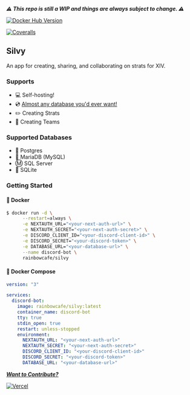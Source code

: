 _**⚠️ This repo is still a WIP and things are always subject to change. ⚠️**_

[![Docker Hub Version](https://img.shields.io/docker/v/rainbowcafe/silvy?label=Docker%20Hub%20Version)](https://hub.docker.com/repository/docker/rainbowcafe/silvy)

[![Coveralls](https://img.shields.io/coveralls/github/rain-cafe-xiv/silvy)](https://coveralls.io/github/rain-cafe-xiv/silvy)

## Silvy

An app for creating, sharing, and collaborating on strats for XIV.

### Supports

- 💻 Self-hosting!
- 💿 [Almost any database you'd ever want!](#supported-databases)
- ✏️ Creating Strats
- 🎉 Creating Teams

### Supported Databases

- 🐘 Postgres
- 🐬 MariaDB (MySQL)
- Ⓜ️ SQL Server
- 🐤 SQLite

### Getting Started

#### 🐳 Docker

```sh
$ docker run -d \
      --restart=always \
      -e NEXTAUTH_URL="<your-next-auth-url>" \
      -e NEXTAUTH_SECRET="<your-next-auth-secret>" \
      -e DISCORD_CLIENT_ID="<your-discord-client-id>" \
      -e DISCORD_SECRET="<your-discord-token>" \
      -e DATABASE_URL="<your-database-url>" \
      --name discord-bot \
      rainbowcafe/silvy
```

#### 🐋 Docker Compose

```yml
version: "3"

services:
  discord-bot:
    image: rainbowcafe/silvy:latest
    container_name: discord-bot
    tty: true
    stdin_open: true
    restart: unless-stopped
    environment:
      NEXTAUTH_URL: "<your-next-auth-url>"
      NEXTAUTH_SECRET: "<your-next-auth-secret>"
      DISCORD_CLIENT_ID: "<your-discord-client-id>"
      DISCORD_SECRET: "<your-discord-token>"
      DATABASE_URL: "<your-database-url>"
```

[_**Want to Contribute?**_](/CONTRIBUTING.md)

[![Vercel][vercel-image]][vercel-url]

[vercel-image]: https://user-images.githubusercontent.com/9692284/192920193-fc967232-e0ba-425f-af63-c8eff3fe3216.png
[vercel-url]: https://vercel.com/?utm_source=rainbow-cafe&utm_campaign=oss
